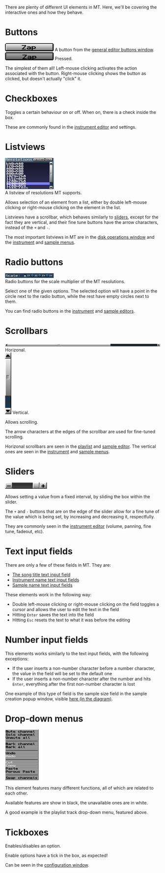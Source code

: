 There are plenty of different UI elements in MT.
Here, we'll be covering the interactive ones and how they behave.

# Buttons

![ui_elementButton.png](../img/ui_elementButton.png) A button from the [general editor buttons window](#general-editor-buttons-window).<br>
![ui_elementButtonPressed.png](../img/ui_elementButtonPressed.png) Pressed.

The simplest of them all!
Left-mouse clicking activates the action associated with the button.
Right-mouse clicking shows the button as clicked, but doesn't actually "click" it.

# Checkboxes

Toggles a certain behaviour on or off.
When on, there is a check inside the box.

These are commonly found in the [instrument editor](./ui.md#instrument-editor) and settings.

# Listviews

![ui_settings_resolutions](../img/ui_settings_resolutions.png)<br>
A listview of resolutions MT supports.

Allows selection of an element from a list, either by double left-mouse clicking or right-mouse clicking on the element in the list.

Listviews have a scrollbar, which behaves similarly to [sliders](#sliders), except for the fact they are vertical, and their fine tune buttons have the arrow characters, instead of the `+` and `-`.

The most important listviews in MT are in the [disk operations window](./ui.md#disk-operations-window) and the [instrument](./ui.md#instrument-menu) and [sample menus](./ui.md#sample-menu).

# Radio buttons

![ui_settings_scale.png](../img/ui_settings_scale.png)<br>
Radio buttons for the scale multiplier of the MT resolutions.

Select one of the given options.
The selected option will have a point in the circle next to the radio button, while the rest have empty circles next to them.

You can find radio buttons in the [instrument](./ui.md#instrument-editor) and [sample editors](./ui.md#sample-editor).

# Scrollbars

![ui_sliderH1](../img/ui_sliderH1.png) Horizonal.<br>
![ui_sliderV](../img/ui_sliderV.png) Vertical.

Allows scrolling.

The arrow characters at the edges of the scrollbar are used for fine-tuned scrolling.

Horizonal scrollbars are seen in the [playlist](./ui.md#playlist) and [sample editor](./ui.md#sample-editor).
The vertical ones are seen in the [instrument](./ui.md#instrument-menu) and [sample menus](./ui.md#sample-menu).

# Sliders

![ui_sliderH](../img/ui_sliderH.png)

Allows setting a value from a fixed interval, by sliding the box within the slider.

The `+` and `-` buttons that are on the edge of the slider allow for a fine tune of the value which is being set, by increasing and decreasing it, respectfully.

They are commonly seen in the [instrument editor](./ui.md#instrument-editor) (volume, panning, fine tune, fadeout, etc).

# Text input fields

There are only a few of these fields in MT.
They are:

- [The song title text input field](./ui.md#song-title-length-and-peak-window--common-mt-options-toggle-window)
- [Instrument name text input fields](./ui.md#instrument-menu)
- [Sample name text input fields](./ui.md#sample-menu)

These elements work in the following way:

- Double left-mouse clicking or right-mouse clicking on the field toggles a cursor and allows the user to edit the text in the field
- Hitting `Enter` saves the text into the field
- Hitting `Esc` resets the text to what it was before the editing

# Number input fields

This elements works similarly to the text input fields, with the following exceptions:

- If the user inserts a non-number character before a number character, the value in the field will be set to the default one
- If the user inserts a non-number character after the number and hits `Enter`, everything after the first non-number character is lost

One example of this type of field is the sample size field in the sample creation popup window, visible [here (in the diagram)](./samples.md#new).

# Drop-down menus

![ui_playlistDropDown.png](../img/ui_playlistDropDown.png)

This element features many different functions, all of which are related to each other.

Available features are show in black, the unavailable ones are in white.

A good example is the playlist track drop-down menu, featured above.

# Tickboxes

Enables/disables an option.

Enable options have a tick in the box, as expected!

Can be seen in the [configuration window](./ui.md#configuration-window).

<!-- TODO: Back links -->

